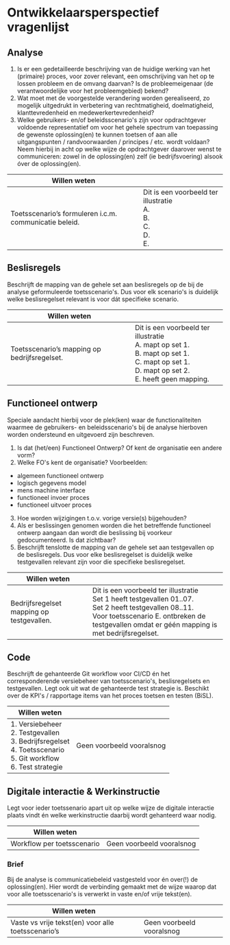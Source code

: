 # Ontwikkelaarsperspectief vragenlijst

## Analyse
1. Is er een gedetailleerde beschrijving van de huidige werking van het (primaire) proces, voor zover relevant, een omschrijving van het op te lossen probleem en de omvang daarvan? Is de probleemeigenaar (de verantwoordelijke voor het probleemgebied) bekend?
2. Wat moet met de voorgestelde verandering worden gerealiseerd, zo mogelijk uitgedrukt in verbetering van rechtmatigheid, doelmatigheid, klanttevredenheid en medewerkertevredenheid?
3. Welke gebruikers- en/of beleidsscenario's zijn voor opdrachtgever voldoende representatief om voor het gehele spectrum van toepassing de gewenste oplossing(en) te kunnen toetsen of aan alle uitgangspunten / randvoorwaarden / principes / etc. wordt voldaan? Neem hierbij in acht op welke wijze de opdrachtgever daarover wenst te communiceren: zowel in de oplossing(en) zelf (ie bedrijfsvoering) alsook óver de oplossing(en).

| Willen weten                                           |                                                                         |
| ------------------------------------------------------ | ----------------------------------------------------------------------- |
| Toetsscenario’s formuleren i.c.m. communicatie beleid. | Dit is een voorbeeld ter illustratie<br/>A.<br/>B.<br/>C.<br/>D.<br/>E. |

## Beslisregels
Beschrijft de mapping van de gehele set aan beslisregels op de bij de analyse geformuleerde toetsscenario's. Dus voor elk scenario's is duidelijk welke beslisregelset relevant is voor dát specifieke scenario.

| Willen weten                                 |                                                                                                                                                         |
| -------------------------------------------- | ------------------------------------------------------------------------------------------------------------------------------------------------------- |
| Toetsscenario’s mapping op bedrijfsregelset. | Dit is een voorbeeld ter illustratie<br/>A. mapt op set 1.<br/>B. mapt op set 1.<br/>C. mapt op set 1.<br/>D. mapt op set 2.<br/>E. heeft geen mapping. |

## Functioneel ontwerp
Speciale aandacht hierbij voor de plek(ken) waar de functionaliteiten waarmee de gebruikers- en beleidsscenario's bij de analyse hierboven worden ondersteund en uitgevoerd zijn beschreven.

1. Is dat (het/een) Functioneel Ontwerp? Of kent de organisatie een andere vorm?
2. Welke FO's kent de organisatie? Voorbeelden:
  - algemeen functioneel ontwerp​
  - logisch gegevens model​
  - mens machine interface ​
  - functioneel invoer proces​
  - functioneel uitvoer proces
3. Hoe worden wijzigingen t.o.v. vorige versie(s) bijgehouden?
4. Als er beslissingen genomen worden die het betreffende functioneel ontwerp aangaan dan wordt die beslissing bij voorkeur gedocumenteerd. Is dat zichtbaar?
5. Beschrijft tenslotte de mapping van de gehele set aan testgevallen op de beslisregels. Dus voor elke beslisregelset is duidelijk welke testgevallen relevant zijn voor díe specifieke beslisregelset.

| Willen weten                              |                                                                                                                                                                                                                   |
| ----------------------------------------- | ----------------------------------------------------------------------------------------------------------------------------------------------------------------------------------------------------------------- |
| Bedrijfsregelset mapping op testgevallen. | Dit is een voorbeeld ter illustratie<br/>Set 1 heeft testgevallen 01..07.<br/>Set 2 heeft testgevallen 08..11.<br/>Voor toetsscenario E. ontbreken de testgevallen omdat er géén mapping is met bedrijfsregelset. |

## Code
Beschrijft de gehanteerde Git workflow voor CI/CD én het corresponderende versiebeheer van toetsscenario's, beslisregelsets en testgevallen. Legt ook uit wat de gehanteerde test strategie is. Beschikt over de KPI's / rapportage items van het proces toetsen en testen (BiSL).

| Willen weten                                                                                                          |                           |
| --------------------------------------------------------------------------------------------------------------------- | ------------------------- |
| 1. Versiebeheer<br>2. Testgevallen<br>3. Bedrijfsregelset<br>4. Toetsscenario<br>5. Git workflow<br>6. Test strategie | Geen voorbeeld vooralsnog |

## Digitale interactie &amp; Werkinstructie
Legt voor ieder toetssenario apart uit op welke wijze de digitale interactie plaats vindt én welke werkinstructie daarbij wordt gehanteerd waar nodig.

| Willen weten               |                           |
| -------------------------- | ------------------------- |
| Workflow per toetsscenario | Geen voorbeeld vooralsnog |

### Brief
Bij de analyse is communicatiebeleid vastgesteld voor én over(!) de oplossing(en). Hier wordt de verbinding gemaakt met de wijze waarop dat voor alle toetsscenario's is verwerkt in vaste en/of vrije tekst(en).

| Willen weten                                       |                           |
| -------------------------------------------------- | ------------------------- |
| Vaste vs vrije tekst(en) voor alle toetsscenario’s | Geen voorbeeld vooralsnog |
